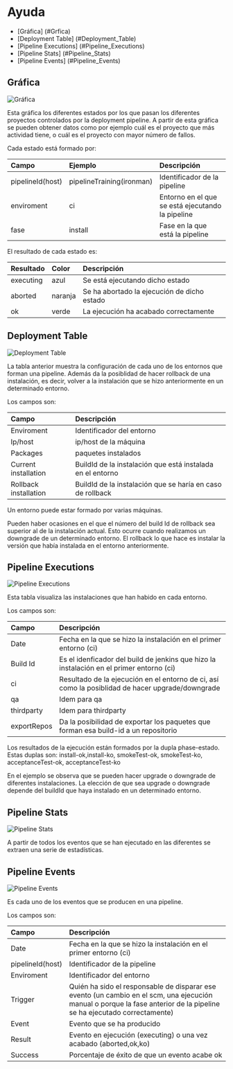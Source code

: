 Ayuda
=====

* [Gráfica] (#Grfica)
* [Deployment Table] (#Deployment_Table)
* [Pipeline Executions] (#Pipeline_Executions)
* [Pipeline Stats] (#Pipeline_Stats)
* [Pipeline Events] (#Pipeline_Events)

Gráfica
-------

![Gráfica]( ./img/pipelineReport/dp_desc_grafica.png "Gráfica")

Esta gráfica los diferentes estados por los que pasan los diferentes proyectos
controlados por la deployment pipeline. A partir de esta gráfica se pueden obtener 
datos como por ejemplo cuál es el proyecto que más actividad tiene, o cuál es el
proyecto con mayor número de fallos.


Cada estado está formado por:

| Campo           | Ejemplo                 | Descripción                                     |
|:----------------|:------------------------|:------------------------------------------------|
| pipelineId(host)|pipelineTraining(ironman)|Identificador de la pipeline                     |
| enviroment      |ci                       |Entorno en el que se está ejecutando la pipeline |
| fase            |install                  |Fase en la que está la pipeline                  |

El resultado de cada estado es:

| Resultado       | Color                   |Descripción                                    |
|:----------------|:------------------------|:----------------------------------------------|
| executing       |azul                     |Se está ejecutando dicho estado                |
| aborted         |naranja                  |Se ha abortado la ejecución de dicho estado    |
| ok              |verde                    |La ejecución ha acabado correctamente          |

Deployment Table
----------------
![Deployment Table]( ./img/pipelineReport/dp_desc_deploymentTable.png "Depoyment Table")

La tabla anterior muestra la configuración de cada uno de los entornos que forman 
una pipeline. Además da la posiblidad de hacer rollback de una instalación, es 
decir, volver a la instalación que se hizo anteriormente en un determinado 
entorno.

Los campos son:

| Campo                  | Descripción                                                     |
|:-----------------------|:----------------------------------------------------------------|
| Enviroment             |Identificador del entorno                                        |
| Ip/host                |ip/host de la máquina                                            |
| Packages               |paquetes instalados                                              |
| Current  installation  |BuildId de la instalación que está instalada en el entorno       |
| Rollback installation  |BuildId de la instalación que se haría en caso de rollback       |


Un entorno puede estar formado por varias máquinas.

Pueden haber ocasiones en el que el número del build Id de rollback sea superior
al de la instalación actual. Esto ocurre cuando realizamos un downgrade de un
determinado entorno. El rollback lo que hace es instalar la versión que había
instalada en el entorno anteriormente.

Pipeline Executions
-------------------

![Pipeline Executions]( ./img/pipelineReport/dp_desc_pipelineExecutions.png "Pipeline Executions")

Esta tabla visualiza las instalaciones que han habido en cada entorno.

Los campos son:

| Campo                  | Descripción                                                                                     |
|:-----------------------|:------------------------------------------------------------------------------------------------|
| Date                   |Fecha en la que se hizo la instalación en el primer entorno (ci)                                 |
| Build Id               |Es el idenficador del build de jenkins que hizo la instalación en el primer entorno (ci)         |
| ci                     |Resultado de la ejecución en el entorno de ci, así como la posiblidad de hacer upgrade/downgrade |
| qa                     |Idem para qa                                                                                     |
| thirdparty             |Idem para thirdparty                                                                             |
| exportRepos            |Da la posibilidad de exportar los paquetes que forman esa build-id a un repositorio              |

Los resultados de la ejecución están formados por la dupla phase-estado. Estas 
duplas son: install-ok,install-ko, smokeTest-ok, smokeTest-ko, acceptanceTest-ok, 
acceptanceTest-ko

En el ejemplo se observa que se pueden hacer upgrade o downgrade de diferentes 
instalaciones. La elección de que sea upgrade o downgrade depende del buildId
que haya instalado en un determinado entorno.

Pipeline Stats
--------------

![Pipeline Stats]( ./img/pipelineReport/dp_desc_pipelineStats.png "Pipeline Stats")

A partir de todos los eventos que se han ejecutado en las diferentes se extraen
una serie de estadísticas.

Pipeline Events
---------------

![Pipeline Events]( ./img/pipelineReport/dp_desc_pipelineEvents.png "Pipeline Events")

Es cada uno de los eventos que se producen en una pipeline.

Los campos son:

| Campo                  | Descripción                                                                                     |
|:-----------------------|:------------------------------------------------------------------------------------------------|
| Date                   |Fecha en la que se hizo la instalación en el primer entorno (ci)                                 |
| pipelineId(host)       |Identificador de la pipeline                                                                     |
| Enviroment             |Identificador del entorno                                                                        |
| Trigger                |Quién ha sido el responsable de disparar ese evento (un cambio en el scm, una ejecución manual o porque la fase anterior de la pipeline se ha ejecutado correctamente)                                                                                                             |
| Event                  |Evento que se ha producido                                                                       |
| Result                 |Evento en ejecución (executing) o una vez acabado (aborted,ok,ko)                                |
| Success                |Porcentaje de éxito de que un evento acabe ok                                                    |




